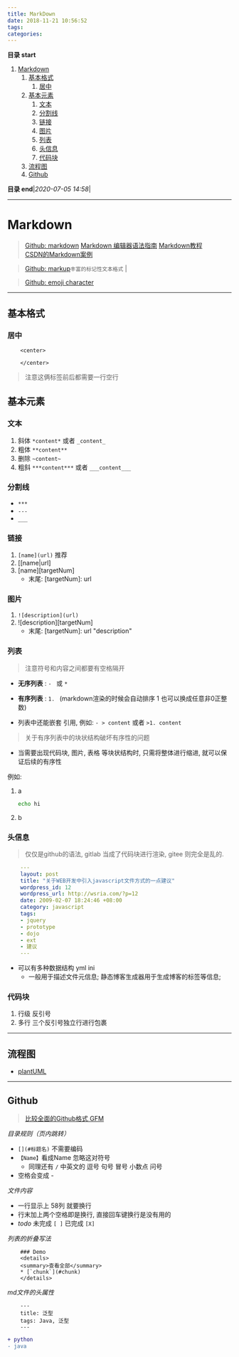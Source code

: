 ```yaml
---
title: MarkDown
date: 2018-11-21 10:56:52
tags: 
categories: 
---
```


**目录 start**

1. [Markdown](#markdown)
    1. [基本格式](#基本格式)
        1. [居中](#居中)
    1. [基本元素](#基本元素)
        1. [文本](#文本)
        1. [分割线](#分割线)
        1. [链接](#链接)
        1. [图片](#图片)
        1. [列表](#列表)
        1. [头信息](#头信息)
        1. [代码块](#代码块)
    1. [流程图](#流程图)
    1. [Github](#github)

**目录 end**|_2020-07-05 14:58_|
****************************************
# Markdown
> [Github: markdown](https://guides.github.com/features/mastering-markdown/) 
> [ Markdown 编辑器语法指南](https://segmentfault.com/markdown)
> [Markdown教程](http://www.markdown.cn/)  
> [CSDN的Markdown案例](https://github.com/kuangcp/Notes/blob/master/Article/CSDN的Markdown案例.md)

> [Github: markup](https://github.com/github/markup)`丰富的标记性文本格式` |

> [Github: emoji character](https://www.webfx.com/tools/emoji-cheat-sheet/)

**************

## 基本格式
### 居中
```
    <center> 

    </center>
```
> 注意这俩标签前后都需要一行空行

## 基本元素
### 文本
1. 斜体 `*content*` 或者 `_content_`
1. 粗体 `**content**`
1. 删除 `~content~`
1. 粗斜 `***content***` 或者 `___content___`

### 分割线
- `***`
- `---`
- `___`

### 链接
1. `[name](url)` 推荐
1. [[name|url]
1. [name][targetNum]
    - 末尾: [targetNum]: url

### 图片
1. `![description](url)`
1. ![description][targetNum]
    - 末尾: [targetNum]: url "description"

### 列表
> 注意符号和内容之间都要有空格隔开

- **无序列表** : `- ` 或  `* `
- **有序列表** : `1. ` (markdown渲染的时候会自动排序 1 也可以换成任意非0正整数)

- 列表中还能嵌套 引用, 例如: `- > content` 或者 `>1. content`

> 关于有序列表中的块状结构破坏有序性的问题
- 当需要出现代码块, 图片, 表格 等块状结构时, 只需将整体进行缩进, 就可以保证后续的有序性  

例如: 
1. a
    ```sh
    echo hi
    ```
1. b

### 头信息
> 仅仅是github的语法, gitlab 当成了代码块进行渲染, gitee 则完全是乱的.

```yml
    --- 
    layout: post
    title: "关于WEB开发中引入javascript文件方式的一点建议"
    wordpress_id: 12
    wordpress_url: http://wsria.com/?p=12
    date: 2009-02-07 18:24:46 +08:00
    category: javascript
    tags: 
    - jquery
    - prototype
    - dojo
    - ext
    - 建议
    ---
```
- 可以有多种数据结构 yml  ini 
    - 一般用于描述文件元信息; 静态博客生成器用于生成博客的标签等信息;

### 代码块
1. 行级 反引号
1. 多行 三个反引号独立行进行包裹

************************

## 流程图
- [plantUML](http://plantuml.com)

************************

## Github 
> [比较全面的Github格式 GFM](https://github.com/guodongxiaren/README)

_目录规则（页内跳转）_

- `[](#标题名)` 不需要编码
- `【Name】`看成Name 忽略这对符号 
    - 同理还有  `/` 中英文的 逗号 句号 冒号 小数点 问号
- 空格会变成 - 

_文件内容_
- 一行显示上 58列 就要换行
- 行末加上两个空格即是换行, 直接回车键换行是没有用的
- *todo* 未完成 `[ ]` 已完成 `[X]`

_列表的折叠写法_
```
    ### Demo
    <details>
    <summary>查看全部</summary>
    * [`chunk`](#chunk)
    </details>
```

_md文件的头属性_
```
    ---
    title: 泛型
    tags: Java, 泛型
    ---
```

```diff
+ python
- java
```
